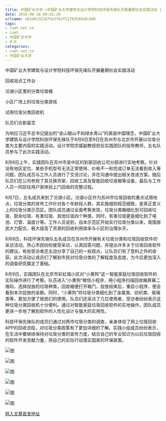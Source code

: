 ```yaml
---
title: 中国矿业大学->中国矿业大学建筑与设计学院科技环保先锋队开展暑期社会实践活动 | cumt.net.cn
date: 2019-08-16 09:41:29
urlname: e61d62322675e3f62f51783548a0cdd6
tags: 
- cumt.net.cn
- cumt
- 中国矿业大学
- 矿大
categories:
- cumt.net.cn
- 中国矿业大学
---
```



中国矿业大学建筑与设计学院科技环保先锋队开展暑期社会实践活动

回收站点工作台

汾湖小区里的分类垃圾桶

小区广场上的垃圾分类游戏

试用垃圾分类回收机

队员们合影留念

为响应习近平总书记提出的“金山银山不如绿水青山”的美丽中国理念，中国矿业大学建筑与设计学院科技环保先锋队于8月6日至9日在苏州市与北京市开展以垃圾分类为主要内容的实践活动。设计学院宗威副教授担任实践团队的指导教师，五名队员参与了此次实践活动。

8月6日上午，实践团队在苏州市吴中区的到家回收公司分部进行实地考察。针对没有地区定位、某些手机型号无法正常使用、价格不一和完成订单无法看到收入等问题，团队成员与工作人员进行了交流讨论，并在沟通中提出相关改进方案。随后队员们在公司参观了其兑换货架、回收工具及智能回收垃圾箱等设备，最后与工作人员一同前往用户家体验上门回收的完整过程。

8月7日，五名成员来到了汾湖小区。汾湖小区作为苏州市垃圾回收的重点试用地点，垃圾分类的宣传工作针对各个年龄段人群，其实施细则规范细致，是真正意义上的垃圾分类示范区。团队成员通过全面考察发现，垃圾分类箱细化到可回收垃圾、厨余垃圾、有害垃圾、其他垃圾四个种类，同时，有害垃圾更是细化到了电池、灯管、温度计等。工作人员说到，自本示范区开始实行垃圾分类以来，周围居民大力配合，极大提高了资源的回收利用效率与小区的治理水平。

8月8日，科技环保先锋队五名成员在苏州市开展有关垃圾分类和垃圾回收软件的采访活动。热心市民纷纷接受采访，认真回答问题，并提出许多关于垃圾回收软件的建议。有些受访者还主动分享了自己的一些观点，让队员们有了意料之外的收获。此次活动让成员们了解到市民对垃圾分类的了解程度及态度，为今后更加深入的调查研究奠定了基础。

8月9日，实践团队在北京市彩虹城小区对“小黄狗”这一智能家庭垃圾回收软件的实际操作进行了考察。队员进入“小黄狗”微信小程序，用小程序扫描回收箱屏幕二维码，选择投放的垃圾种类，回收箱便打开箱门，投放结束后，重启小程序，便会看到本次投放的金额。同时，“小黄狗”将垃圾分类细化到了金属类、纺织类、玻璃类等，更加方便了居民们的使用。队员们还采访了几位使用者，受访者纷纷表示这种垃圾分类回收机十分便利。通过对智能家庭垃圾回收软件的实地操作，团队成员更进一步地了解到软件的人性化设计与强大的实用性。

科技环保先锋队的成员们通过对两市垃圾分类的调查，亲身体验了网上垃圾回收APP的回收流程，对垃圾分类政策有了更加详细的了解。实践小组成员纷纷表示，在生活中要继续保持对垃圾分类的宣传力度，结合自己的专业知识为以后垃圾回收的软件开发贡献力量，用自己的实际行动落实国家的环保政策。



![图](http://art.cumt.edu.cn/_upload/article/images/09/61/75dae15648cebdb4f11c56569914/a325e15c-84a3-454d-b8cd-1e269dd1a5df.jpg)

![图](http://art.cumt.edu.cn/_upload/article/images/09/61/75dae15648cebdb4f11c56569914/b7e59a95-3333-4d75-92be-7fcb49f8115a.jpg)

![图](http://art.cumt.edu.cn/_upload/article/images/09/61/75dae15648cebdb4f11c56569914/9e010d82-bce0-49fb-ad63-4e94b64d635f.jpg)

![图](http://art.cumt.edu.cn/_upload/article/images/09/61/75dae15648cebdb4f11c56569914/4fb86979-bbb8-4119-8d88-5a0d2d1eda64.jpg)

![图](http://art.cumt.edu.cn/_upload/article/images/09/61/75dae15648cebdb4f11c56569914/524ca04a-d03c-4d80-986b-5684af7eb3c0.jpg)

![图](http://art.cumt.edu.cn/_upload/article/images/09/61/75dae15648cebdb4f11c56569914/d243b44e-6a79-4f51-b7fc-72b945520b62.jpg)

[转入文章首发地址](http://xwzx.cumt.edu.cn/2e/66/c523a536166/page.htm)